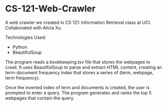 # CS-121-Web-Crawler
A web crawler we created in CS 121: Information Retrieval class at UCI.  Collaborated with Alicia Xu.


Technologies Used: 
- Python
- BeautifulSoup


The program reads a bookkeeping.tsv file that stores the webpages to crawl.  It uses BeautifulSoup to parse and extract HTML content, creating an term-document frequency index that stores a series of (term, webpage, term frequency). 


Once the inverted index of term and documents is created, the user is prompted to enter a query.  The program generates and ranks the top 5 webpages that contain the query.
